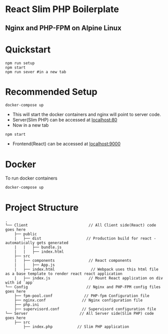 # React Slim PHP Boilerplate
## Nginx and PHP-FPM on Alpine Linux

# Quickstart
```$xslt
npm run setup
npm start
npm run sever #in a new tab
```

# Recommended Setup
```$xslt
docker-compose up
```
* This will start the docker containers and nginx will point to server code.
* Server(Slim PHP) can be accessed at [localhost:80](http://localhost:80/)
* Now in a new tab 
```$xslt
npm start
```
* Frontend(React) can be accessed at [localhost:9000](http://localhost:9000/)

# Docker
To run docker containers
```$xslt
docker-compose up
```

# Project Structure

```
.
└── Client                           // All Client side(React) code goes here 
    ├── public                    
    |   ├── dist                    // Production build for react - automatically gets generated
    |   |   ├── bundle.js
    |   |   ├── index.html
    ├── src
    |   ├── components               // React components   
    |   |   ├── App.js        
    |   ├── index.html                // Webpack uses this html file as a base template to render react react application
    |   ├── index.js                 // Mount React application on div with id `app`   
└── Config                          // Nginx and PHP-FPM config files goes here
    ├── fpm-pool.conf              // PHP-fpm Configuration file
    ├── nginx.conf                // Nginx configuration file  
    ├── php.ini
    ├── supervisord.conf          // Supervisord configuration file     
└── Server                       // All Server side(Slim PHP) code goes here
    ├── src
        ├── index.php           // Slim PHP application
```